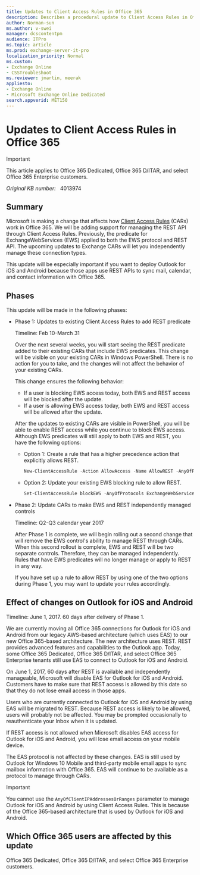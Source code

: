 ```yaml
---
title: Updates to Client Access Rules in Office 365
description: Describes a procedural update to Client Access Rules in Office 365.
author: Norman-sun
ms.author: v-swei
manager: dcscontentpm
audience: ITPro
ms.topic: article
ms.prod: exchange-server-it-pro
localization_priority: Normal
ms.custom: 
- Exchange Online
- CSSTroubleshoot
ms.reviewer: jmartin, meerak
appliesto:
- Exchange Online
- Microsoft Exchange Online Dedicated
search.appverid: MET150
---
```

# Updates to Client Access Rules in Office 365

> [!IMPORTANT]
> This article applies to Office 365 Dedicated, Office 365 D/ITAR, and select Office 365 Enterprise customers.

_Original KB number:_ &nbsp; 4013974

## Summary

Microsoft is making a change that affects how [Client Access Rules](https://download.microsoft.com/download/4/8/7/487093CB-2471-48CE-9B72-6695DDAED6ED/vNext/EXO-D%20Managing%20Client%20Access%20Rules%20%28Legacy%202013_vNext%29.pdf) (CARs) work in Office 365. We will be adding support for managing the REST API through Client Access Rules. Previously, the predicate for ExchangeWebServices (EWS) applied to both the EWS protocol and REST API. The upcoming updates to Exchange CARs will let you independently manage these connection types.

This update will be especially important if you want to deploy Outlook for iOS and Android because those apps use REST APIs to sync mail, calendar, and contact information with Office 365.

## Phases

This update will be made in the following phases:

- Phase 1: Updates to existing Client Access Rules to add REST predicate

  Timeline: Feb 10-March 31

  Over the next several weeks, you will start seeing the REST predicate added to their existing CARs that include EWS predicates. This change will be visible on your existing CARs in Windows PowerShell. There is no action for you to take, and the changes will not affect the behavior of your existing CARs.

  This change ensures the following behavior:

  - If a user is blocking EWS access today, both EWS and REST access will be blocked after the update.
  - If a user is allowing EWS access today, both EWS and REST access will be allowed after the update.

  After the updates to existing CARs are visible in PowerShell, you will be able to enable REST access while you continue to block EWS access. Although EWS predicates will still apply to both EWS and REST, you have the following options:

  - Option 1: Create a rule that has a higher precedence action that explicitly allows REST.

    ```powershell
    New-ClientAccessRule -Action AllowAccess -Name AllowREST -AnyOfProtocols REST -Priority [something_smaller_or_equal_than_your_other_rule]
    ```

  - Option 2: Update your existing EWS blocking rule to allow REST.

    ```powershell
    Set-ClientAccessRule blockEWS -AnyOfProtocols ExchangeWebServices -ExceptAnyOfProtocols REST
    ```

- Phase 2: Update CARs to make EWS and REST independently managed controls

  Timeline: Q2-Q3 calendar year 2017

  After Phase 1 is complete, we will begin rolling out a second change that will remove the EWS control's ability to manage REST through CARs. When this second rollout is complete, EWS and REST will be two separate controls. Therefore, they can be managed independently. Rules that have EWS predicates will no longer manage or apply to REST in any way.

  If you have set up a rule to allow REST by using one of the two options during Phase 1, you may want to update your rules accordingly.

## Effect of changes on Outlook for iOS and Android

Timeline: June 1, 2017. 60 days after delivery of Phase 1.

We are currently moving all Office 365 connections for Outlook for iOS and Android from our legacy AWS-based architecture (which uses EAS) to our new Office 365-based architecture. The new architecture uses REST. REST provides advanced features and capabilities to the Outlook app. Today, some Office 365 Dedicated, Office 365 D/ITAR, and select Office 365 Enterprise tenants still use EAS to connect to Outlook for iOS and Android.

On June 1, 2017, 60 days after REST is available and independently manageable, Microsoft will disable EAS for Outlook for iOS and Android. Customers have to make sure that REST access is allowed by this date so that they do not lose email access in those apps.

Users who are currently connected to Outlook for iOS and Android by using EAS will be migrated to REST. Because REST access is likely to be allowed, users will probably not be affected. You may be prompted occasionally to reauthenticate your Inbox when it is updated.

If REST access is not allowed when Microsoft disables EAS access for Outlook for iOS and Android, you will lose email access on your mobile device.

The EAS protocol is not affected by these changes. EAS is still used by Outlook for Windows 10 Mobile and third-party mobile email apps to sync mailbox information with Office 365. EAS will continue to be available as a protocol to manage through CARs.

> [!IMPORTANT]
> You cannot use the `AnyOfClientIPAddressesOrRanges` parameter to manage Outlook for iOS and Android by using Client Access Rules. This is because of the Office 365-based architecture that is used by Outlook for iOS and Android.

## Which Office 365 users are affected by this update

Office 365 Dedicated, Office 365 D/ITAR, and select Office 365 Enterprise customers.
